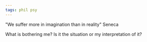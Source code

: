 ```yaml
---
tags: phil psy
---
```


"We suffer more in imagination than in reality" Seneca 

What is bothering me? Is it the situation or my interpretation of it? 
